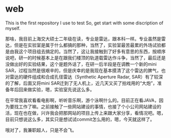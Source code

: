 # web
  This is the first repository I use to test
  So, get start with some discription of myself.
  
  那啥，我目前上海交大硕士二年级在读，专业是雷达，跟本科一样。专业虽然是雷达，但是在实验室是属于什么都搞的那种，当然了，实验室最苦最累的外场试验都是由我这个项目组去搞定的。当然了，这让我接触到了好多有意思的东西，按顺序说吧，研一的时候基本上是在跟我们楼顶的轨道载雷达作斗争，当然了，最后还是没做出好的实验结果，这个是题外话了，在研一后半段是在调教一个新的mini SAR，过程当然是很艰辛的，但是庆幸的是我现在基本摸清了这个雷达的脾气，也对雷达的硬件组成和合成孔径雷达（Synthetic Aperture Radar, SAR）有了较深的了解，后面又将mini SAR迁到了无人机上，近几天又买了拍戏用的“大炮”，准备年后回来做实验，嗯，实验室先说这么多。
  
  在平常我喜欢看看电影啊，听听音乐啊，游个泳啊什么的。目前正在看JAVA，因为要找工作了嘛。之前接触了一些网站建设的事情，也接了个小公司网站建设的活，现在也在做，兴许我会把那网站的项目上传上来跟大家分享，看情况吧。嗯，目前只想说这么多，其实只是想试试commit怎么用的，嗯，今天就这样了。
  
  哦对了，我兼职超人，只是不会飞。
